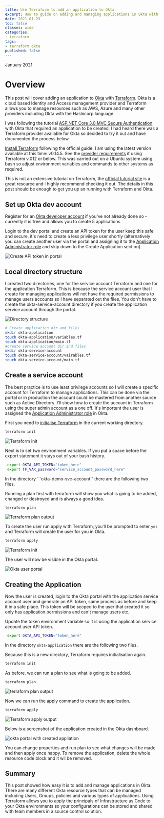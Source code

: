 ```yaml
---
title: Use Terraform to add an application to Okta
excerpt: How to guide on adding and managing applications in Okta with Terraform.
date: 2021-01-23
toc: false
classes: wide
categories:
- terraform
tags:
- terraform okta
published: false
---
```

January 2021

# Overview

This post will cover adding an application to [Okta] with [Terraform].
Okta is a cloud based Identity and Access management provider and Terraform allows you to manage resources such as AWS, Azure and many other providers including Okta with the Hashicorp language.

I was following the tutorial [ASP.NET Core 3.0 MVC Secure Authentication] with Okta that required an application to be created, I had heard there was a Terraform provider available for Okta so decided to try it out and have documented the process below.

[Install Terraform] following the official guide. I am using the latest version available at this time: v0.14.5. See the [provider requirements] if using Terraform v.012 or below.
This was carried out on a Ubuntu system using bash so adjust environment variables and commands to other systems as required.

This is not an extensive tutorial on Terraform, the [official tutorial site] is a great resource and I highly recommend checking it out. The details in this post should be enough to get you up an running with Terraform and Okta.

## Set up Okta dev account

Register for an [Okta developer account] if you've not already done so - currently it is free and allows you to create 5 applications.

Login to the dev portal and create an API token for the user keep this safe and secure, it's need to create a less privilege user shortly (alternatively you can create another user via the portal and assigning it to the [Application Administrator role] and skip down to the Create Application section).

![Create API token in portal](/images/terraform-okta/api-token.png)

## Local directory structure

I created two directories, one for the service account Terraform and one for the application Terraform. This is because the service account user that I create for managing applications will not have the required permissions to manage users accounts so I have separated out the files. You don't have to create the okta-service-account directory if you create the application service account through the portal.

![Directory structure](/images/terraform-okta/tree.png)

```bash
# Create application dir and files
mkdir okta-application
touch okta-application/variables.tf
touch okta-application/main.tf
#Create service account dir and files
mkdir okta-service-account
touch okta-service-account/vairables.tf
touch okta-service-account/main.tf
```

## Create a service account

The best practice is to use least privilege accounts so I will create a specific account for Terraform to manage applications. This can be done via the portal or in production the account could be mastered from another source such as Active Directory. I'll show how to create the account in Terraform using the super admin account as a one off. It's important the user is assigned the [Application Administrator role] in Okta.

First you need to [initialise Terraform] in the current working directory.

```bash
terraform init
```

![Terraform init](/images/terraform-okta/terraform-init.png)

Next is to set two environment variables. If you put a space before the export statement it stays out of your bash history.

```bash
 export OKTA_API_TOKEN="token_here"
 export TF_VAR_password="service_account_password_here"
```

In the directory ```okta-demo-svc-account`` there are the following two files.

<script src="https://gist.github.com/MatthewJDavis/41a04b3a6d29b3eab129df821128a9dd.js"></script>

<script src="https://gist.github.com/MatthewJDavis/03a179d056c33081db5c36a4ad1dbb72.js"></script>

Running a plan first with terraform will show you what is going to be added, changed or destroyed and is always a good idea.

```bash
terraform plan
```

![Terraform plan output](/images/terraform-okta/terraform-plan.png)

To create the user run apply with Terraform, you'll be prompted to enter ```yes``` and Terraform will create the user for you in Okta.

```bash
terraform apply
```

![Terraform init](/images/terraform-okta/terraform-apply.png)

The user will now be visible in the Okta portal.

![Okta user portal](/images/terraform-okta/users.png)

## Creating the Application

Now the user is created, login to the Okta portal with the application service account user and generate an API token, same process as before and keep it in a safe place. This token will be scoped to the user that created it so only has application permissions and can't manage users etc.

Update the token environment variable so it is using the application service account user API token.

```bash
 export OKTA_API_TOKEN="token_here"
```

In the directory ```okta-application``` there are the following two files.

<script src="https://gist.github.com/MatthewJDavis/9741a1ca57c53a682f1378976e2c4f7b.js"></script>

<script src="https://gist.github.com/MatthewJDavis/54f794ff60ed97c77f6ab3bd65067f3e.js"></script>

Because this is a new directory, Terraform requires initialisation again.

```bash
terraform init
```

As before, we can run a plan to see what is going to be added.

```bash
terraform plan
```

![terraform plan output](/images/terraform-okta/terraform-plan-app.png)

Now we can run the apply command to create the application.

```bash
terraform apply
```

![Terraform apply output](/images/terraform-okta/terraform-apply-app.png)

Below is a screenshot of the application created in the Okta dashboard.

![okta portal with created appliation](/images/terraform-okta/apps-portal.png)

You can change properties and run plan to see what changes will be made and then apply once happy. To remove the application, delete the whole resource code block and it wil be removed.

## Summary

This post showed how easy it is to add and manage applications in Okta. There are many different Okta resource types that can be managed including Users, Groups, policies and various types of applications. Using Terraform allows you to apply the principals of Infrastructure as Code to your Okta environments so your configurations can be stored and shared with team members in a source control solution.

[Okta]: https://www.okta.com/
[Terraform]: https://www.terraform.io/
[ASP.NET Core 3.0 MVC Secure Authentication]: https://developer.okta.com/blog/2019/11/15/aspnet-core-3-mvc-secure-authentication
[provider requirements]: https://registry.terraform.io/providers/oktadeveloper/okta/latest/docs#example-usage
[Install Terraform]: https://learn.hashicorp.com/tutorials/terraform/install-cli
[Okta developer account]: https://developer.okta.com/signup/
[Application Administrator role]: https://help.okta.com/en/prod/Content/Topics/Security/administrators-app-admin.htm
[Okta user resource]: https://registry.terraform.io/providers/oktadeveloper/okta/latest/docs/resources/user
[official tutorial site]: https://learn.hashicorp.com/terraform?utm_source=terraform_io
[initialise terraform]: https://www.terraform.io/docs/cli/commands/init.html
